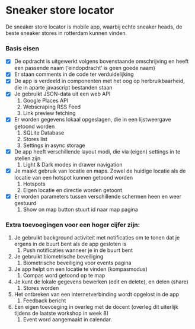 # Sneaker store locator

De sneaker store locator is mobile app, waarbij echte sneaker heads, de beste sneaker stores in rotterdam kunnen vinden.

### Basis eisen
-[x] De opdracht is uitgewerkt volgens bovenstaande omschrijving en heeft een passende
   naam (‘eindopdracht’ is geen goede naam)
-[x] Er staan comments in de code ter verduidelijking
-[x] De app is verdeeld in componenten met het oog op herbruikbaarheid, die in aparte
   javascript bestanden staan
-[x] Je gebruikt JSON-data uit een web API
   1. Google Places API
   2. Webscraping RSS Feed
   3. Link preview fetching
-[x] Er worden gegevens lokaal opgeslagen, die in een lijstweergave getoond worden
   1. SQLite Database
   2. Stores list
   3. Settings in async storage
-[x] De app heeft verschillende layout modi, die via (eigen) settings in te stellen zijn
   1. Light & Dark modes in drawer navigation
-[x] Je maakt gebruik van locatie en maps. Zowel de huidige locatie als de locatie van
   een hotspot kunnen getoond worden
   1. Hotspots
   2. Eigen locatie en directie worden getoont
-[x] Er worden parameters tussen verschillende schermen heen en weer gestuurd
   1. Show on map button stuurt id naar map pagina

### Extra toevoegingen voor een hoger cijfer zijn:
1. Je gebruikt background activiteit met notificaties om te tonen dat je ergens in de buurt
   bent als de app gesloten is
   1. Push notificaties wanneer je in de buurt bent
2. Je gebruikt biometrische beveiliging
   1. Biometrische beveiliging voor events pagina
3. Je app helpt om een locatie te vinden (kompasmodus)
   1. Compas word getoond op te map
4. Je kunt de lokale gegevens bewerken (edit en delete), en delen (share)
   1. Stores worden 
5. Het ontbreken van een internetverbinding wordt opgelost in de app
   1. Feedback bericht
6. Een eigen toevoeging in overleg met de docent (overleg dit uiterlijk tijdens de laatste
   workshop in week 8)
   1.  Event word aangemaakt in calendar.

